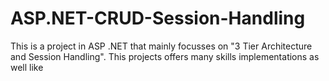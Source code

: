 # ASP.NET-CRUD-Session-Handling
This is a project in ASP .NET that mainly focusses on "3 Tier Architecture and Session Handling". This projects offers many skills implementations as well like

